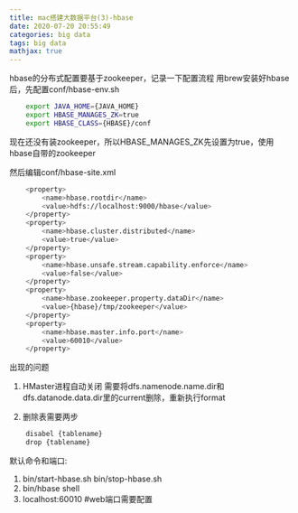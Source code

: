```yaml
---
title: mac搭建大数据平台(3)-hbase
date: 2020-07-20 20:55:49
categories: big data
tags: big data
mathjax: true
---
```

hbase的分布式配置要基于zookeeper，记录一下配置流程
用brew安装好hbase后，先配置conf/hbase-env.sh
```bash
    export JAVA_HOME={JAVA_HOME}
    export HBASE_MANAGES_ZK=true
    export HBASE_CLASS={HBASE}/conf
```

<!--more-->

现在还没有装zookeeper，所以HBASE_MANAGES_ZK先设置为true，使用hbase自带的zookeeper

然后编辑conf/hbase-site.xml
```bash
    <property>
        <name>hbase.rootdir</name>
        <value>hdfs://localhost:9000/hbase</value>
    </property>
    <property>
        <name>hbase.cluster.distributed</name>
        <value>true</value>
    </property>
    <property>
        <name>hbase.unsafe.stream.capability.enforce</name>
        <value>false</value>
    </property>
    <property>
        <name>hbase.zookeeper.property.dataDir</name>
        <value>{hbase}/tmp/zookeeper</value>
    </property>
    <property>
        <name>hbase.master.info.port</name>
        <value>60010</value>
    </property>
```

出现的问题
1. HMaster进程自动关闭
   需要将dfs.namenode.name.dir和dfs.datanode.data.dir里的current删除，重新执行format

2. 删除表需要两步
```bash
    disabel {tablename}
    drop {tablename}
```

默认命令和端口:
1. bin/start-hbase.sh  bin/stop-hbase.sh
2. bin/hbase shell
3. localhost:60010  #web端口需要配置